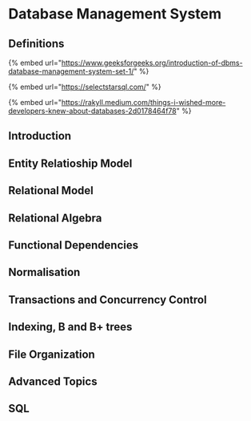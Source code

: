 # Database Management System

## Definitions

{% embed url="https://www.geeksforgeeks.org/introduction-of-dbms-database-management-system-set-1/" %}

{% embed url="https://selectstarsql.com/" %}

{% embed url="https://rakyll.medium.com/things-i-wished-more-developers-knew-about-databases-2d0178464f78" %}



## Introduction

## Entity Relatioship Model

## Relational Model

## Relational Algebra

## Functional Dependencies

## Normalisation

## Transactions and Concurrency Control

## Indexing, B and B+ trees

## File Organization

## Advanced Topics

## SQL



